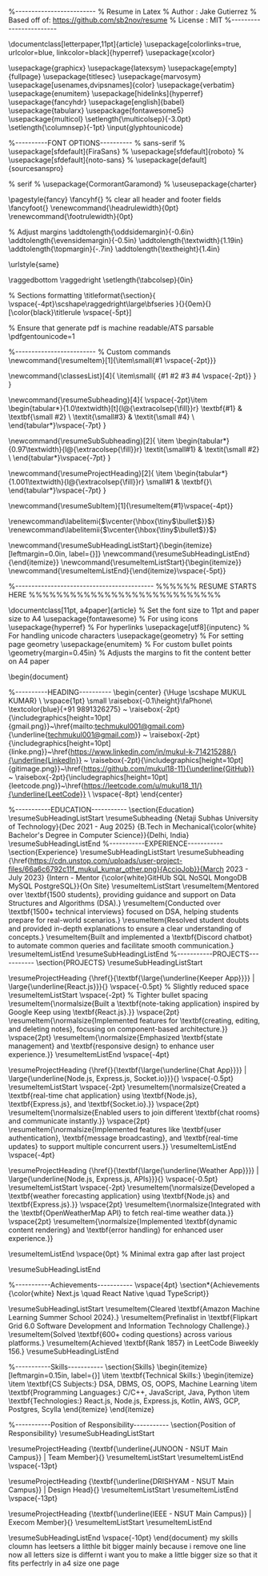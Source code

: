 
%-------------------------
% Resume in Latex
% Author : Jake Gutierrez
% Based off of: https://github.com/sb2nov/resume
% License : MIT
%------------------------

\documentclass[letterpaper,11pt]{article}
\usepackage[colorlinks=true, urlcolor=blue, linkcolor=black]{hyperref}
\usepackage{xcolor}

\usepackage{graphicx}
\usepackage{latexsym}
\usepackage[empty]{fullpage}
\usepackage{titlesec}
\usepackage{marvosym}
\usepackage[usenames,dvipsnames]{color}
\usepackage{verbatim}
\usepackage{enumitem}
\usepackage[hidelinks]{hyperref}
\usepackage{fancyhdr}
\usepackage[english]{babel}
\usepackage{tabularx}
\usepackage{fontawesome5}
\usepackage{multicol}
\setlength{\multicolsep}{-3.0pt}
\setlength{\columnsep}{-1pt}
\input{glyphtounicode}


%----------FONT OPTIONS----------
% sans-serif
% \usepackage[sfdefault]{FiraSans}
% \usepackage[sfdefault]{roboto}
% \usepackage[sfdefault]{noto-sans}
% \usepackage[default]{sourcesanspro}

% serif
% \usepackage{CormorantGaramond}
% \useusepackage{charter}


\pagestyle{fancy}
\fancyhf{} % clear all header and footer fields
\fancyfoot{}
\renewcommand{\headrulewidth}{0pt}
\renewcommand{\footrulewidth}{0pt}

% Adjust margins
\addtolength{\oddsidemargin}{-0.6in}
\addtolength{\evensidemargin}{-0.5in}
\addtolength{\textwidth}{1.19in}
\addtolength{\topmargin}{-.7in}
\addtolength{\textheight}{1.4in}

\urlstyle{same}

\raggedbottom
\raggedright
\setlength{\tabcolsep}{0in}

% Sections formatting
\titleformat{\section}{
  \vspace{-4pt}\scshape\raggedright\large\bfseries
}{}{0em}{}[\color{black}\titlerule \vspace{-5pt}]

% Ensure that generate pdf is machine readable/ATS parsable
\pdfgentounicode=1

%-------------------------
% Custom commands
\newcommand{\resumeItem}[1]{\item\small{#1 \vspace{-2pt}}}

\newcommand{\classesList}[4]{
	\item\small{
    	{#1 #2 #3 #4 \vspace{-2pt}}
  }
}

\newcommand{\resumeSubheading}[4]{
  \vspace{-2pt}\item
	\begin{tabular*}{1.0\textwidth}[t]{l@{\extracolsep{\fill}}r}
  	\textbf{#1} & \textbf{\small #2} \\
  	\textit{\small#3} & \textit{\small #4} \\
	\end{tabular*}\vspace{-7pt}
}

\newcommand{\resumeSubSubheading}[2]{
	\item
	\begin{tabular*}{0.97\textwidth}{l@{\extracolsep{\fill}}r}
  	\textit{\small#1} & \textit{\small #2} \\
	\end{tabular*}\vspace{-7pt}
}

\newcommand{\resumeProjectHeading}[2]{
	\item
	\begin{tabular*}{1.001\textwidth}{l@{\extracolsep{\fill}}r}
  	\small#1 & \textbf{}\\
	\end{tabular*}\vspace{-7pt}
}

\newcommand{\resumeSubItem}[1]{\resumeItem{#1}\vspace{-4pt}}

\renewcommand\labelitemi{$\vcenter{\hbox{\tiny$\bullet$}}$}
\renewcommand\labelitemii{$\vcenter{\hbox{\tiny$\bullet$}}$}

\newcommand{\resumeSubHeadingListStart}{\begin{itemize}[leftmargin=0.0in, label={}]}
\newcommand{\resumeSubHeadingListEnd}{\end{itemize}}
\newcommand{\resumeItemListStart}{\begin{itemize}}
\newcommand{\resumeItemListEnd}{\end{itemize}\vspace{-5pt}}

%-------------------------------------------
%%%%%%  RESUME STARTS HERE  %%%%%%%%%%%%%%%%%%%%%%%%%%%%

\documentclass[11pt, a4paper]{article} % Set the font size to 11pt and paper size to A4
\usepackage{fontawesome} % For using icons
\usepackage{hyperref} % For hyperlinks
\usepackage[utf8]{inputenc} % For handling unicode characters
\usepackage{geometry} % For setting page geometry
\usepackage{enumitem} % For custom bullet points
\geometry{margin=0.45in} % Adjusts the margins to fit the content better on A4 paper

\begin{document}

%----------HEADING----------
\begin{center}
    {\Huge \scshape MUKUL KUMAR} \\ \vspace{1pt}
    \small 
    \raisebox{-0.1\height}\faPhone\ \textcolor{blue}{+91 9891326275} ~ 
    \raisebox{-2pt}{\includegraphics[height=10pt]{gmail.png}}~\href{mailto:techmukul001@gmail.com}{\underline{techmukul001@gmail.com}} ~
    \raisebox{-2pt}{\includegraphics[height=10pt]{linke.png}}~\href{https://www.linkedin.com/in/mukul-k-714215288/}{\underline{LinkedIn}} ~
    \raisebox{-2pt}{\includegraphics[height=10pt]{gitimage.png}}~\href{https://github.com/mukul18-11}{\underline{GitHub}} ~
    \raisebox{-2pt}{\includegraphics[height=10pt]{leetcode.png}}~\href{https://leetcode.com/u/mukul18_11/}{\underline{LeetCode}} \\
    \vspace{-8pt}
\end{center}






%-----------EDUCATION-----------
\section{Education}
  \resumeSubHeadingListStart
    \resumeSubheading
    {Netaji Subhas University of Technology}{Dec 2021 - Aug 2025}
    {B.Tech in Mechanical{\color{white} Bachelor's Degree in Computer Science}}{Delhi, India}
  \resumeSubHeadingListEnd
%-----------EXPERIENCE-----------
\section{Experience}
\resumeSubHeadingListStart
\resumeSubheading
  {\href{https://cdn.unstop.com/uploads/user-project-files/66a6c6792c11f_mukul_kumar_other.png}{AccioJob}}{March 2023 - July 2023}
  {Intern - Mentor {\color{white}GitHUb SQL NoSQL MongoDB MySQL PostgreSQL}}{On Site}
  \resumeItemListStart
    \resumeItem{Mentored over \textbf{1500 students}, providing guidance and support on Data Structures and Algorithms (DSA).}
    \resumeItem{Conducted over \textbf{1500+ technical interviews} focused on DSA, helping students prepare for real-world scenarios.}
    \resumeItem{Resolved student doubts and provided in-depth explanations to ensure a clear understanding of concepts.}
    \resumeItem{Built and implemented a \textbf{Discord chatbot} to automate common queries and facilitate smooth communication.}
  \resumeItemListEnd
\resumeSubHeadingListEnd
%-----------PROJECTS-----------
\section{PROJECTS}
\resumeSubHeadingListStart

\resumeProjectHeading
{\href{}{\textbf{\large{\underline{Keeper App}}}} $|$ \large{\underline{React.js}}}{}
\vspace{-0.5pt}  % Slightly reduced space
\resumeItemListStart
\vspace{-2pt}  % Tighter bullet spacing
\resumeItem{\normalsize{Built a \textbf{note-taking application} inspired by Google Keep using \textbf{React.js}.}}
\vspace{2pt}
\resumeItem{\normalsize{Implemented features for \textbf{creating, editing, and deleting notes}, focusing on component-based architecture.}}
\vspace{2pt}
\resumeItem{\normalsize{Emphasized \textbf{state management} and \textbf{responsive design} to enhance user experience.}}
\resumeItemListEnd
\vspace{-4pt}

\resumeProjectHeading
{\href{}{\textbf{\large{\underline{Chat App}}}} $|$ \large{\underline{Node.js, Express.js, Socket.io}}}{}
\vspace{-0.5pt}
\resumeItemListStart
\vspace{-2pt}
\resumeItem{\normalsize{Created a \textbf{real-time chat application} using \textbf{Node.js}, \textbf{Express.js}, and \textbf{Socket.io}.}}
\vspace{2pt}
\resumeItem{\normalsize{Enabled users to join different \textbf{chat rooms} and communicate instantly.}}
\vspace{2pt}
\resumeItem{\normalsize{Implemented features like \textbf{user authentication}, \textbf{message broadcasting}, and \textbf{real-time updates} to support multiple concurrent users.}}
\resumeItemListEnd
\vspace{-4pt}

\resumeProjectHeading
{\href{}{\textbf{\large{\underline{Weather App}}}} $|$ \large{\underline{Node.js, Express.js, APIs}}}{}
\vspace{-0.5pt}
\resumeItemListStart
\vspace{-2pt}
\resumeItem{\normalsize{Developed a \textbf{weather forecasting application} using \textbf{Node.js} and \textbf{Express.js}.}}
\vspace{2pt}
\resumeItem{\normalsize{Integrated with the \textbf{OpenWeatherMap API} to fetch real-time weather data.}}
\vspace{2pt}
\resumeItem{\normalsize{Implemented \textbf{dynamic content rendering} and \textbf{error handling} for enhanced user experience.}}

\resumeItemListEnd
\vspace{0pt}  % Minimal extra gap after last project

\resumeSubHeadingListEnd

%-----------Achievements-----------
\vspace{4pt}
\section*{Achievements {\color{white} Next.js \quad React Native \quad TypeScript}}

\resumeSubHeadingListStart
\resumeItem{Cleared \textbf{Amazon Machine Learning Summer School 2024}.}
\resumeItem{Prefinalist in \textbf{Flipkart Grid 6.0 Software Development and Information Technology Challenge}.}
\resumeItem{Solved \textbf{600+ coding questions} across various platforms.}
\resumeItem{Achieved \textbf{Rank 1857} in LeetCode Biweekly 156.}
\resumeSubHeadingListEnd


%-----------Skills-----------
\section{Skills}
\begin{itemize}[leftmargin=0.15in, label={}]
    \item \textbf{Technical Skills:}
    \begin{itemize}
        \item \textbf{CS Subjects:} DSA, DBMS, OS, OOPS, Machine Learning
        \item \textbf{Programming Languages:} C/C++, JavaScript, Java, Python
        \item \textbf{Technologies:} React.js, Node.js, Express.js, Kotlin, AWS, GCP, Postgres, Scylla
    \end{itemize}
\end{itemize}



%-----------Position of Responsibility-----------
\section{Position of Responsibility}
\resumeSubHeadingListStart

\resumeProjectHeading
    {\textbf{\underline{JUNOON - NSUT Main Campus}} $|$ Team Member}{}
    \resumeItemListStart
    \resumeItemListEnd
\vspace{-13pt}

\resumeProjectHeading
    {\textbf{\underline{DRISHYAM - NSUT Main Campus}} $|$ Design Head}{}
    \resumeItemListStart
    \resumeItemListEnd
\vspace{-13pt}

\resumeProjectHeading
    {\textbf{\underline{IEEE - NSUT Main Campus}} $|$ Execom Member}{}
    \resumeItemListStart
    \resumeItemListEnd

\resumeSubHeadingListEnd
\vspace{-10pt}
\end{document}
my skills cloumn has leetsers a litthle bit bigger mainly because i remove one line now all letters size is differnt i want you to make a little bigger size so that it fits perfectrly in a4 size one page
